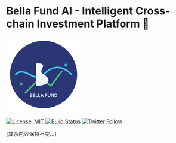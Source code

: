 # Bella Fund AI - Intelligent Cross-chain Investment Platform 🚀

<img src="public/assets/branding/bella-fund-logo.svg" alt="Bella Fund Logo" width="200" height="200">

[![License: MIT](https://img.shields.io/badge/License-MIT-blue.svg)](https://opensource.org/licenses/MIT)
[![Build Status](https://github.com/bellafund/core-system/actions/workflows/ci.yml/badge.svg)](https://github.com/bellafund/core-system/actions)
[![Twitter Follow](https://img.shields.io/twitter/follow/BellaFund_AI?style=social)](https://x.com/BellaFund_AI)

[其余内容保持不变...]
